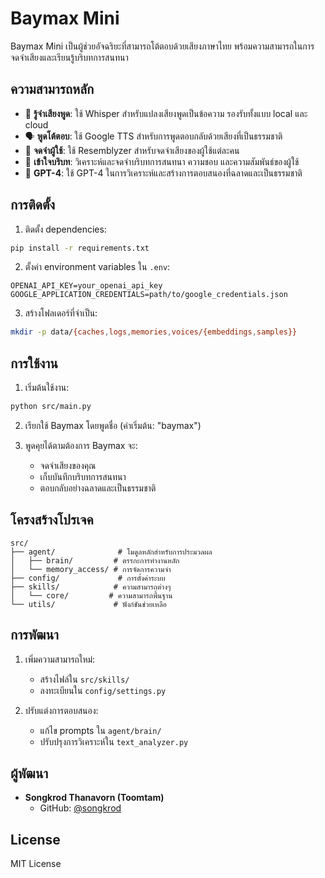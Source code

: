# Baymax Mini

Baymax Mini เป็นผู้ช่วยอัจฉริยะที่สามารถโต้ตอบด้วยเสียงภาษาไทย พร้อมความสามารถในการจดจำเสียงและเรียนรู้บริบทการสนทนา

## ความสามารถหลัก

- 🎤 **รู้จำเสียงพูด**: ใช้ Whisper สำหรับแปลงเสียงพูดเป็นข้อความ รองรับทั้งแบบ local และ cloud
- 🗣️ **พูดโต้ตอบ**: ใช้ Google TTS สำหรับการพูดตอบกลับด้วยเสียงที่เป็นธรรมชาติ
- 👥 **จดจำผู้ใช้**: ใช้ Resemblyzer สำหรับจดจำเสียงของผู้ใช้แต่ละคน
- 🧠 **เข้าใจบริบท**: วิเคราะห์และจดจำบริบทการสนทนา ความชอบ และความสัมพันธ์ของผู้ใช้
- 🤖 **GPT-4**: ใช้ GPT-4 ในการวิเคราะห์และสร้างการตอบสนองที่ฉลาดและเป็นธรรมชาติ

## การติดตั้ง

1. ติดตั้ง dependencies:

```bash
pip install -r requirements.txt
```

2. ตั้งค่า environment variables ใน `.env`:

```env
OPENAI_API_KEY=your_openai_api_key
GOOGLE_APPLICATION_CREDENTIALS=path/to/google_credentials.json
```

3. สร้างโฟลเดอร์ที่จำเป็น:

```bash
mkdir -p data/{caches,logs,memories,voices/{embeddings,samples}}
```

## การใช้งาน

1. เริ่มต้นใช้งาน:

```bash
python src/main.py
```

2. เรียกใช้ Baymax โดยพูดชื่อ (ค่าเริ่มต้น: "baymax")

3. พูดคุยได้ตามต้องการ Baymax จะ:
   - จดจำเสียงของคุณ
   - เก็บบันทึกบริบทการสนทนา
   - ตอบกลับอย่างฉลาดและเป็นธรรมชาติ

## โครงสร้างโปรเจค

```
src/
├── agent/              # โมดูลหลักสำหรับการประมวลผล
│   ├── brain/         # ตรรกะการทำงานหลัก
│   └── memory_access/ # การจัดการความจำ
├── config/             # การตั้งค่าระบบ
├── skills/            # ความสามารถต่างๆ
│   └── core/         # ความสามารถพื้นฐาน
└── utils/             # ฟังก์ชันช่วยเหลือ
```

## การพัฒนา

1. เพิ่มความสามารถใหม่:

   - สร้างไฟล์ใน `src/skills/`
   - ลงทะเบียนใน `config/settings.py`

2. ปรับแต่งการตอบสนอง:
   - แก้ไข prompts ใน `agent/brain/`
   - ปรับปรุงการวิเคราะห์ใน `text_analyzer.py`

## ผู้พัฒนา

- **Songkrod Thanavorn (Toomtam)**
  - GitHub: [@songkrod](https://github.com/songkrod)

## License

MIT License
